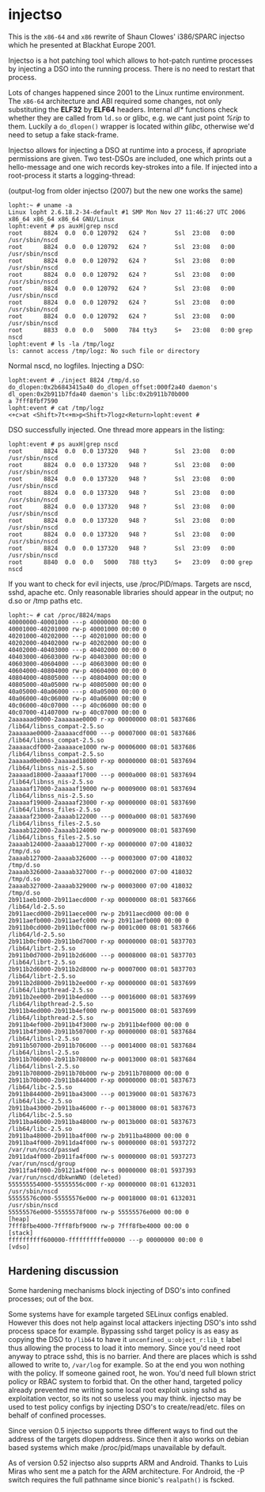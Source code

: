 injectso
========

This is the `x86-64` and `x86` rewrite of Shaun Clowes' i386/SPARC injectso which
he presented at Blackhat Europe 2001.

Injectso is a hot patching tool which allows to hot-patch runtime processes
by injecting a DSO into the running process. There is no need to restart
that process.

Lots of changes happened since 2001 to the Linux runtime environment. The `x86-64`
architecture and ABI required some changes, not only substituting the __ELF32__ by __ELF64__
headers. Internal _dl*_ functions check whether they are called from `ld.so` or glibc,
e.g. we cant just point _%rip_ to them. Luckily a `do_dlopen()` wrapper is located
within _glibc_, otherwise we'd  need to setup a fake stack-frame.

Injectso allows for injecting a DSO at runtime into a process, if apropriate permissions
are given. Two test-DSOs are included, one which prints out a hello-message and one
wich records key-strokes into a file. If injected into a root-process it
starts a logging-thread:

(output-log from older injectso (2007) but the new one works the same)

```
lopht:~ # uname -a
Linux lopht 2.6.18.2-34-default #1 SMP Mon Nov 27 11:46:27 UTC 2006 x86_64 x86_64 x86_64 GNU/Linux
lopht:event # ps auxH|grep nscd
root      8824  0.0  0.0 120792   624 ?        Ssl  23:08   0:00 /usr/sbin/nscd
root      8824  0.0  0.0 120792   624 ?        Ssl  23:08   0:00 /usr/sbin/nscd
root      8824  0.0  0.0 120792   624 ?        Ssl  23:08   0:00 /usr/sbin/nscd
root      8824  0.0  0.0 120792   624 ?        Ssl  23:08   0:00 /usr/sbin/nscd
root      8824  0.0  0.0 120792   624 ?        Ssl  23:08   0:00 /usr/sbin/nscd
root      8824  0.0  0.0 120792   624 ?        Ssl  23:08   0:00 /usr/sbin/nscd
root      8824  0.0  0.0 120792   624 ?        Ssl  23:08   0:00 /usr/sbin/nscd
root      8833  0.0  0.0   5000   784 tty3     S+   23:08   0:00 grep nscd
lopht:event # ls -la /tmp/logz
ls: cannot access /tmp/logz: No such file or directory
```

Normal nscd, no logfiles. Injecting a DSO:

```
lopht:event # ./inject 8824 /tmp/d.so
do_dlopen:0x2b6843415a40 do_dlopen_offset:000f2a40 daemon's dl_open:0x2b911b7fda40 daemon's libc:0x2b911b70b000
a 7fff8fbf7590
lopht:event # cat /tmp/logz
<+c>at <Shift>7t<+m>p<Shift>7logz<Return>lopht:event #
```

DSO successfully injected. One thread more appears in the listing:

```
lopht:event # ps auxH|grep nscd
root      8824  0.0  0.0 137320   948 ?        Ssl  23:08   0:00 /usr/sbin/nscd
root      8824  0.0  0.0 137320   948 ?        Ssl  23:08   0:00 /usr/sbin/nscd
root      8824  0.0  0.0 137320   948 ?        Ssl  23:08   0:00 /usr/sbin/nscd
root      8824  0.0  0.0 137320   948 ?        Ssl  23:08   0:00 /usr/sbin/nscd
root      8824  0.0  0.0 137320   948 ?        Ssl  23:08   0:00 /usr/sbin/nscd
root      8824  0.0  0.0 137320   948 ?        Ssl  23:08   0:00 /usr/sbin/nscd
root      8824  0.0  0.0 137320   948 ?        Ssl  23:08   0:00 /usr/sbin/nscd
root      8824  0.0  0.0 137320   948 ?        Ssl  23:09   0:00 /usr/sbin/nscd
root      8840  0.0  0.0   5000   788 tty3     S+   23:09   0:00 grep nscd
```

If you want to check for evil injects, use /proc/PID/maps. Targets are nscd, sshd, apache etc.
Only reasonable libraries should appear in the output; no d.so or /tmp paths etc.

```
lopht:~ # cat /proc/8824/maps
40000000-40001000 ---p 40000000 00:00 0
40001000-40201000 rw-p 40001000 00:00 0
40201000-40202000 ---p 40201000 00:00 0
40202000-40402000 rw-p 40202000 00:00 0
40402000-40403000 ---p 40402000 00:00 0
40403000-40603000 rw-p 40403000 00:00 0
40603000-40604000 ---p 40603000 00:00 0
40604000-40804000 rw-p 40604000 00:00 0
40804000-40805000 ---p 40804000 00:00 0
40805000-40a05000 rw-p 40805000 00:00 0
40a05000-40a06000 ---p 40a05000 00:00 0
40a06000-40c06000 rw-p 40a06000 00:00 0
40c06000-40c07000 ---p 40c06000 00:00 0
40c07000-41407000 rw-p 40c07000 00:00 0
2aaaaaad9000-2aaaaaae0000 r-xp 00000000 08:01 5837686                    /lib64/libnss_compat-2.5.so
2aaaaaae0000-2aaaaacdf000 ---p 00007000 08:01 5837686                    /lib64/libnss_compat-2.5.so
2aaaaacdf000-2aaaaace1000 rw-p 00006000 08:01 5837686                    /lib64/libnss_compat-2.5.so
2aaaaad0e000-2aaaaad18000 r-xp 00000000 08:01 5837694                    /lib64/libnss_nis-2.5.so
2aaaaad18000-2aaaaaf17000 ---p 0000a000 08:01 5837694                    /lib64/libnss_nis-2.5.so
2aaaaaf17000-2aaaaaf19000 rw-p 00009000 08:01 5837694                    /lib64/libnss_nis-2.5.so
2aaaaaf19000-2aaaaaf23000 r-xp 00000000 08:01 5837690                    /lib64/libnss_files-2.5.so
2aaaaaf23000-2aaaab122000 ---p 0000a000 08:01 5837690                    /lib64/libnss_files-2.5.so
2aaaab122000-2aaaab124000 rw-p 00009000 08:01 5837690                    /lib64/libnss_files-2.5.so
2aaaab124000-2aaaab127000 r-xp 00000000 07:00 418032                     /tmp/d.so
2aaaab127000-2aaaab326000 ---p 00003000 07:00 418032                     /tmp/d.so
2aaaab326000-2aaaab327000 r--p 00002000 07:00 418032                     /tmp/d.so
2aaaab327000-2aaaab329000 rw-p 00003000 07:00 418032                     /tmp/d.so
2b911aeb1000-2b911aecd000 r-xp 00000000 08:01 5837666                    /lib64/ld-2.5.so
2b911aecd000-2b911aece000 rw-p 2b911aecd000 00:00 0
2b911aefb000-2b911aefc000 rw-p 2b911aefb000 00:00 0
2b911b0cd000-2b911b0cf000 rw-p 0001c000 08:01 5837666                    /lib64/ld-2.5.so
2b911b0cf000-2b911b0d7000 r-xp 00000000 08:01 5837703                    /lib64/librt-2.5.so
2b911b0d7000-2b911b2d6000 ---p 00008000 08:01 5837703                    /lib64/librt-2.5.so
2b911b2d6000-2b911b2d8000 rw-p 00007000 08:01 5837703                    /lib64/librt-2.5.so
2b911b2d8000-2b911b2ee000 r-xp 00000000 08:01 5837699                    /lib64/libpthread-2.5.so
2b911b2ee000-2b911b4ed000 ---p 00016000 08:01 5837699                    /lib64/libpthread-2.5.so
2b911b4ed000-2b911b4ef000 rw-p 00015000 08:01 5837699                    /lib64/libpthread-2.5.so
2b911b4ef000-2b911b4f3000 rw-p 2b911b4ef000 00:00 0
2b911b4f3000-2b911b507000 r-xp 00000000 08:01 5837684                    /lib64/libnsl-2.5.so
2b911b507000-2b911b706000 ---p 00014000 08:01 5837684                    /lib64/libnsl-2.5.so
2b911b706000-2b911b708000 rw-p 00013000 08:01 5837684                    /lib64/libnsl-2.5.so
2b911b708000-2b911b70b000 rw-p 2b911b708000 00:00 0
2b911b70b000-2b911b844000 r-xp 00000000 08:01 5837673                    /lib64/libc-2.5.so
2b911b844000-2b911ba43000 ---p 00139000 08:01 5837673                    /lib64/libc-2.5.so
2b911ba43000-2b911ba46000 r--p 00138000 08:01 5837673                    /lib64/libc-2.5.so
2b911ba46000-2b911ba48000 rw-p 0013b000 08:01 5837673                    /lib64/libc-2.5.so
2b911ba48000-2b911ba4f000 rw-p 2b911ba48000 00:00 0
2b911ba4f000-2b911da4f000 rw-s 00000000 08:01 5937272                    /var/run/nscd/passwd
2b911da4f000-2b911fa4f000 rw-s 00000000 08:01 5937273                    /var/run/nscd/group
2b911fa4f000-2b9121a4f000 rw-s 00000000 08:01 5937393                    /var/run/nscd/dbkwnWNO (deleted)
555555554000-55555556c000 r-xp 00000000 08:01 6132031                    /usr/sbin/nscd
55555576c000-55555576e000 rw-p 00018000 08:01 6132031                    /usr/sbin/nscd
55555576e000-55555578f000 rw-p 55555576e000 00:00 0                      [heap]
7fff8fbe4000-7fff8fbf9000 rw-p 7fff8fbe4000 00:00 0                      [stack]
ffffffffff600000-ffffffffffe00000 ---p 00000000 00:00 0                  [vdso]
```

Hardening discussion
--------------------
Some hardening mechanisms block injecting of DSO's into confined
processes; out of the box.

Some systems have for example targeted SELinux configs enabled. However
this does not help against local attackers injecting DSO's into sshd process
space for example. Bypassing sshd target policy is as easy as copying the DSO
to `/lib64` to have it `unconfined_u:object_r:lib_t` label thus allowing the
process to load it into memory. Since you'd need root anyway to ptrace sshd,
this is no barrier. And there are places which is sshd allowed to write to,
`/var/log` for example. So at the end you won nothing with the policy. If someone
gained root, he won. You'd need full blown strict policy or RBAC system to forbid
that.
On the other hand, targeted policy already prevented me writing some local root
exploit using sshd as exploitation vector, so its not so useless you may think.
injectso may be used to test policy configs by injecting DSO's to create/read/etc.
files on behalf of confined processes.

Since version 0.5 injectso supports three different ways to find out the address
of the targets dlopen address. Since then it also works on debian based systems
which make /proc/pid/maps unavailable by default.

As of version 0.52 injectso also supprts ARM and Android. Thanks to Luis Miras
who sent me a patch for the ARM architecture. For Android, the -P switch
requires the full pathname since bionic's `realpath()` is fscked.


